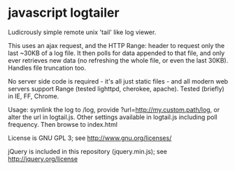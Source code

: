 # javascript logtailer

Ludicrously simple remote unix 'tail' like log viewer.

This uses an ajax request, and the HTTP Range: header to request only the last
~30KB of a log file. It then polls for data appended to that file, and only
ever retrieves new data (no refreshing the whole file, or even the last 30KB).
Handles file truncation too.

No server side code is required - it's all just static
files - and all modern web servers support Range (tested lighttpd, cherokee,
apache). Tested (briefly) in IE, FF, Chrome.

Usage: symlink the log to /log, provide ?url=http://my.custom.path/log, or alter
the url in logtail.js. Other settings available in logtail.js including poll
frequency. Then browse to index.html

License is GNU GPL 3; see http://www.gnu.org/licenses/

jQuery is included in this repository (jquery.min.js);
see http://jquery.org/license

